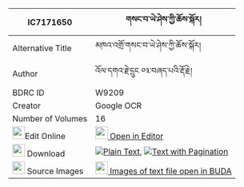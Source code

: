 |IC7171650|གསང་བ་ཡེ་ཤེས་ཀྱི་ཆོས་སྐོར། 
| --- | --- 
|Alternative Title |མཁའ་འགྲོ་གསང་བ་ཡེ་ཤེས་ཀྱི་ཆོས་སྐོར།
|Author| འོལ་དགའ་རྗེ་དྲུང ༠༣་བཞད་པའི་རྡོ་རྗེ།
|BDRC ID | W9209
|Creator | Google OCR
|Number of Volumes| 16
|<img width="25" src="https://img.icons8.com/color/25/000000/edit-property.png">Edit Online| [<img width="25" src="https://avatars.githubusercontent.com/u/45091458?s=200&v=4"> Open in Editor](http://editor.openpecha.org/IC7171650)
|<img width="25" src="https://img.icons8.com/fluent/48/000000/download-2.png"/>  Download | [![](https://img.icons8.com/color/20/000000/txt.png)Plain Text](https://github.com/Openpecha/IC7171650/releases/download/v1/sangwa_yeshe_kyi_chokor_plain_IC7171650.zip), [![](https://img.icons8.com/color/20/000000/txt.png)Text with Pagination](https://github.com/Openpecha/IC7171650/releases/download/v1/sangwa_yeshe_kyi_chokor_pages_IC7171650.zip)
|<img width="25" src="https://img.icons8.com/plasticine/100/000000/pictures-folder.png"/>  Source Images | [<img width="25" src="https://library.bdrc.io/icons/BUDA-small.svg"> Images of text file open in BUDA](https://library.bdrc.io/show/bdr:W9209)